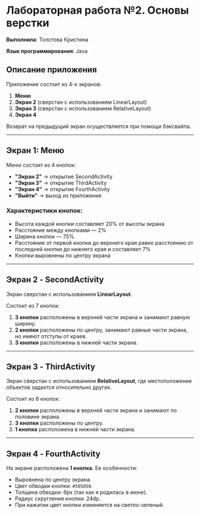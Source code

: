 # Лабораторная работа №2. Основы верстки

**Выполнила**: Толстова Кристина

**Язык программирования**: Java

## Описание приложения
Приложение состоит из 4-х экранов:

1. **Меню**
2. **Экран 2** (сверстан с использованием LinearLayout)
3. **Экран 3** (сверстан с использованием RelativeLayout)
4. **Экран 4**

Возврат на предыдущий экран осуществляется при помощи бэксвайпа.

---

## Экран 1: Меню

Меню состоит из 4 кнопок:

- **"Экран 2"** → открытие SecondActivity
- **"Экран 3"** → открытие ThirdActivity
- **"Экран 4"** → открытие FourthActivity
- **"Выйти"** → выход из приложения

### Характеристики кнопок:

- Высота каждой кнопки составляет 20% от высоты экрана
- Расстояние между кнопками — 2%
- Ширина кнопок — 75%
- Расстояние от первой кнопки до верхнего края равно расстоянию от последней кнопки до нижнего края и составляет 7%
- Кнопки выровнены по центру экрана

---

## Экран 2 - SecondActivity

Экран сверстан с использованием **LinearLayout**.

Состоит из 7 кнопок:

1. **3 кнопки** расположены в верхней части экрана и занимают равную ширину.
2. **2 кнопки** расположены по центру, занимают равные части экрана, но имеют отступы от краев.
3. **3 кнопки** расположены в нижней части экрана.

---

## Экран 3 - ThirdActivity

Экран сверстан с использованием **RelativeLayout**, где местоположение объектов задается относительно других.

Состоит из 6 кнопок:

1. **2 кнопки** расположены в верхней части экрана и занимают по половине экрана.
2. **3 кнопки** расположены по центру.
3. **1 кнопка** расположена в нижней части экрана.

---

## Экран 4 - FourthActivity

На экране расположена **1 кнопка**. Ее особенности:

- Выровнена по центру экрана.
- Цвет обводки кнопки: `#505050`.
- Толщина обводки: 6px (так как я родилась в июне).
- Радиус скругления кнопки: 24dp.
- При нажатии цвет кнопки изменяется на светло-зеленый.
